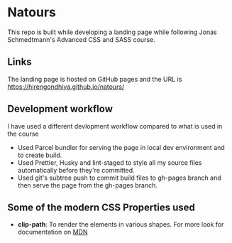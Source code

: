 # Natours

This repo is built while developing a landing page while following Jonas Schmedtmann's Advanced CSS and SASS course.

## Links

The landing page is hosted on GitHub pages and the URL is https://hirengondhiya.github.io/natours/

## Development workflow

I have used a different devlopment workflow compared to what is used in the course

- Used Parcel bundler for serving the page in local dev environment and to create build.
- Used Prettier, Husky and lint-staged to style all my source files automatically before they're committed.
- Used git's subtree push to commit build files to gh-pages branch and then serve the page from the gh-pages branch.

## Some of the modern CSS Properties used

- **clip-path**: To render the elements in various shapes. For more look for documentation on [MDN](https://developer.mozilla.org/en-US/docs/Web/CSS/clip-path)
